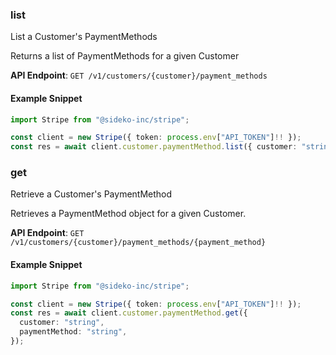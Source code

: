 
### list <a name="list"></a>
List a Customer's PaymentMethods

<p>Returns a list of PaymentMethods for a given Customer</p>

**API Endpoint**: `GET /v1/customers/{customer}/payment_methods`

#### Example Snippet

```typescript
import Stripe from "@sideko-inc/stripe";

const client = new Stripe({ token: process.env["API_TOKEN"]!! });
const res = await client.customer.paymentMethod.list({ customer: "string" });
```

### get <a name="get"></a>
Retrieve a Customer's PaymentMethod

<p>Retrieves a PaymentMethod object for a given Customer.</p>

**API Endpoint**: `GET /v1/customers/{customer}/payment_methods/{payment_method}`

#### Example Snippet

```typescript
import Stripe from "@sideko-inc/stripe";

const client = new Stripe({ token: process.env["API_TOKEN"]!! });
const res = await client.customer.paymentMethod.get({
  customer: "string",
  paymentMethod: "string",
});
```
